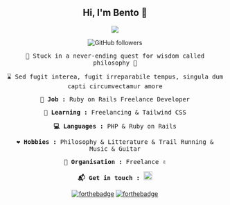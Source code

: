 <div align="center">

## Hi, I'm Bento :wave:

![](https://media1.tenor.com/images/8964fed65a41840b2ee14f56f7f8cf5f/tenor.gif)

![GitHub followers](https://img.shields.io/github/followers/davidBentoPereira?style=social)

<samp>
  
:bee: Stuck in a never-ending quest for wisdom called philosophy :seedling:

:hourglass: Sed fugit interea, fugit irreparabile tempus, singula dum capti circumvectamur amore

**:gem: Job :** Ruby on Rails Freelance Developer 

**:school_satchel: Learning :** Freelancing & Tailwind CSS

**:computer: Languages :** PHP & Ruby on Rails

**:heart: Hobbies :** Philosophy & Litterature & Trail Running & Music & Guitar

**:office: Organisation :** Freelance :v:

**:mailbox_with_mail: Get in touch :** 
<a href="https://www.linkedin.com/in/david-bento-pereira/"><img height="20" src="https://camo.githubusercontent.com/a25943975d6716ea349a4e41c4f05c027dc6da74/68747470733a2f2f696d672e736869656c64732e696f2f747769747465722f75726c3f636f6c6f723d253233303037326231266c6162656c3d636f6e6e656374266c6f676f3d6c696e6b6564696e266c6f676f436f6c6f723d253233303037326231267374796c653d666c61742d7371756172652675726c3d68747470732533412532462532467777772e6c696e6b6564696e2e636f6d253246696e253246616c656a616e64726f2d72616d6972657a2d63696365726f73253246"></a>

</samp>

[![forthebadge](https://forthebadge.com/images/badges/uses-badges.svg)](https://forthebadge.com)
[![forthebadge](https://forthebadge.com/images/badges/built-with-love.svg)](https://forthebadge.com)

</div>
